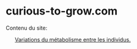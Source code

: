 # curious-to-grow.com
<!DOCTYPE html>
<html lang="en" dir="ltr">
  <head>
    <meta charset="utf-8">
    <title>Curious to grow</title>
  </head>
  <body>
    <p>Contenu du site:</p>
    <ul>
      <a href="Variations du métabolisme entre les individus.html">Variations du métabolisme entre les individus.</a>
    </ul>
  </body>
</html>
